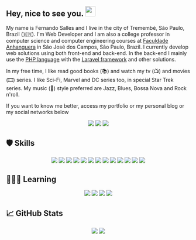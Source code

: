<h2> Hey, nice to see you. <img src="https://github.com/fsclaro/fsclaro/blob/master/wave.gif" width="28px"></h2>

My name is Fernando Salles and I live in the city of Tremembé, São Paulo, Brazil (🇧🇷). I'm Web Developer and I am also a college professor in computer science and computer engineering courses at [Faculdade Anhanguera](https://www.anhanguera.com) in São José dos Campos, São Paulo, Brazil. I currently develop web solutions using both front-end and back-end. In the back-end I mainly use the [PHP language](https://www.php.net) with the [Laravel framework](https://www.laravel.com) and other solutions. 

In my free time, I like read good books (📚) and watch my tv (📺) and movies (🎞️) series. I like Sci-Fi, Marvel and DC series too, in special Star Trek series. My music (🎵) style preferred are Jazz, Blues, Bossa Nova and Rock n'roll.

If you want to know me better, access my portfolio or my personal blog or my social networks below

<p align="center">
<img src="https://img.shields.io/badge/Blog-Studio-blue">
<img src="https://img.shields.io/badge/Portfolio-My%20Digital%20Home-green">
<img src="https://img.shields.io/badge/-Twitter-1ca0f1?style=flat-square&labelColor=1ca0f1&logo=twitter&logoColor=white&link=https://twitter.com/fsclaro">
<img"center" src="https://img.shields.io/badge/-LinkedIn-blue?style=flat-square&logo=Linkedin&logoColor=white&link=https://www.linkedin.com/in/nandosalles">
</a>


## 🛡️ Skills
<p align="center">
<img src="https://img.shields.io/badge/javascript%20-%23323330.svg?&style=flat&logo=javascript&logoColor=%23F7DF1E"/> 
<img src="https://img.shields.io/badge/html5%20-%23E34F26.svg?&style=flat&logo=html5&logoColor=white"/> 
<img src="https://img.shields.io/badge/css3%20-%231572B6.svg?&style=flat&logo=css3&logoColor=white"/> 
<img src="https://img.shields.io/badge/php-%23777BB4.svg?&style=flat&logo=php&logoColor=white"/> 
<img src="https://img.shields.io/badge/markdown-%23000000.svg?&style=flat&logo=markdown&logoColor=white"/> 
<img src="https://img.shields.io/badge/shell_script%20-%23121011.svg?&style=flat&logo=gnu-bash&logoColor=white"/> 
<img src="https://img.shields.io/badge/bootstrap%20-%23563D7C.svg?&style=flat&logo=bootstrap&logoColor=white"/> 
<img src="https://img.shields.io/badge/laravel%20-%23FF2D20.svg?&style=flat&logo=laravel&logoColor=white"/> 
<img src="https://img.shields.io/badge/jquery%20-%230769AD.svg?&style=flat&logo=jquery&logoColor=white"/> 
<img src="https://img.shields.io/badge/git%20-%23F05033.svg?&style=flat&logo=git&logoColor=white"/> 
<img src="https://img.shields.io/badge/github%20-%23121011.svg?&style=flat&logo=github&logoColor=white"/> 
<img src="https://img.shields.io/badge/apache%20-%23D42029.svg?&style=flat&logo=apache&logoColor=white"/> 
<img src="https://img.shields.io/badge/mysql-%2300f.svg?&style=flat&logo=mysql&logoColor=white"/>
</p>

## 🧑🏻‍💻 Learning
<p align="center">
<img src="https://img.shields.io/badge/node%20-%23323330.svg?&style=flat&logo=nodejs&logoColor=#339933"/> 
<img src="https://img.shields.io/badge/reactjs%20-%23E34F26.svg?&style=flat&logo=reactjs&logoColor=white"/> 
<img src="https://img.shields.io/badge/nextjs%20-%231572B6.svg?&style=flat&logo=nextjs&logoColor=white"/> 
<img src="https://img.shields.io/badge/graphql-%23777BB4.svg?&style=flat&logo=graphql&logoColor=white"/> 
</p>


## :chart_with_upwards_trend: GitHub Stats
<p align="center">
<img align="center" src="https://github-readme-stats.vercel.app/api?username=fsclaro&show_icons=true&include_all_commits&count_private=true&theme=radical" />
<img align="center" src="https://github-readme-stats.vercel.app/api/top-langs/?username=fsclaro&layout=compact&theme=radical" />
</p>
